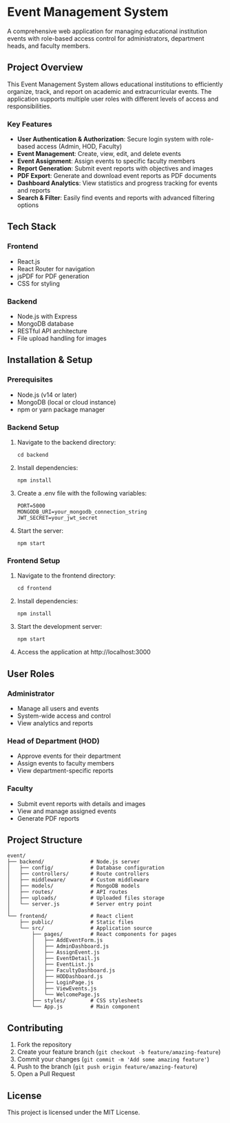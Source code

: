 # Event Management System

A comprehensive web application for managing educational institution events with role-based access control for administrators, department heads, and faculty members.

## Project Overview

This Event Management System allows educational institutions to efficiently organize, track, and report on academic and extracurricular events. The application supports multiple user roles with different levels of access and responsibilities.

### Key Features

- **User Authentication & Authorization**: Secure login system with role-based access (Admin, HOD, Faculty)
- **Event Management**: Create, view, edit, and delete events 
- **Event Assignment**: Assign events to specific faculty members
- **Report Generation**: Submit event reports with objectives and images
- **PDF Export**: Generate and download event reports as PDF documents
- **Dashboard Analytics**: View statistics and progress tracking for events and reports
- **Search & Filter**: Easily find events and reports with advanced filtering options

## Tech Stack

### Frontend
- React.js
- React Router for navigation
- jsPDF for PDF generation
- CSS for styling

### Backend
- Node.js with Express
- MongoDB database
- RESTful API architecture
- File upload handling for images

## Installation & Setup

### Prerequisites
- Node.js (v14 or later)
- MongoDB (local or cloud instance)
- npm or yarn package manager

### Backend Setup
1. Navigate to the backend directory:
   ```
   cd backend
   ```

2. Install dependencies:
   ```
   npm install
   ```

3. Create a .env file with the following variables:
   ```
   PORT=5000
   MONGODB_URI=your_mongodb_connection_string
   JWT_SECRET=your_jwt_secret
   ```

4. Start the server:
   ```
   npm start
   ```

### Frontend Setup
1. Navigate to the frontend directory:
   ```
   cd frontend
   ```

2. Install dependencies:
   ```
   npm install
   ```

3. Start the development server:
   ```
   npm start
   ```

4. Access the application at http://localhost:3000

## User Roles

### Administrator
- Manage all users and events
- System-wide access and control
- View analytics and reports

### Head of Department (HOD)
- Approve events for their department
- Assign events to faculty members
- View department-specific reports

### Faculty
- Submit event reports with details and images
- View and manage assigned events
- Generate PDF reports

## Project Structure

```
event/
├── backend/               # Node.js server
│   ├── config/            # Database configuration
│   ├── controllers/       # Route controllers
│   ├── middleware/        # Custom middleware
│   ├── models/            # MongoDB models
│   ├── routes/            # API routes
│   ├── uploads/           # Uploaded files storage
│   └── server.js          # Server entry point
│
└── frontend/              # React client
    ├── public/            # Static files
    └── src/               # Application source
        ├── pages/         # React components for pages
        │   ├── AddEventForm.js
        │   ├── AdminDashboard.js
        │   ├── AssignEvent.js
        │   ├── EventDetail.js
        │   ├── EventList.js
        │   ├── FacultyDashboard.js
        │   ├── HODDashboard.js
        │   ├── LoginPage.js
        │   ├── ViewEvents.js
        │   └── WelcomePage.js
        ├── styles/        # CSS stylesheets
        └── App.js         # Main component
```

## Contributing

1. Fork the repository
2. Create your feature branch (`git checkout -b feature/amazing-feature`)
3. Commit your changes (`git commit -m 'Add some amazing feature'`)
4. Push to the branch (`git push origin feature/amazing-feature`)
5. Open a Pull Request

## License

This project is licensed under the MIT License.
